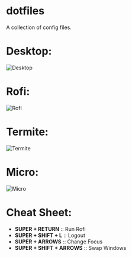 # dotfiles
A collection of config files.

# Desktop:
![Desktop](https://user-images.githubusercontent.com/79030093/133771141-50f54860-cc1c-410d-8ace-2131b364dd30.png)

# Rofi:
![Rofi](https://user-images.githubusercontent.com/79030093/133771213-f1d485e9-d0a7-46f7-9558-f92e10b3724d.png)

# Termite:
![Termite](https://user-images.githubusercontent.com/79030093/133771245-78d82811-4ff0-4844-a283-7fad126a198a.png)

# Micro:
![Micro](https://user-images.githubusercontent.com/79030093/133771258-0533a358-e1d6-494c-b0ed-3df29d093d92.png)

# Cheat Sheet:
- **SUPER + RETURN** :: Run Rofi
- **SUPER + SHIFT + L** :: Logout
- **SUPER + ARROWS** :: Change Focus
- **SUPER + SHIFT + ARROWS** :: Swap Windows
